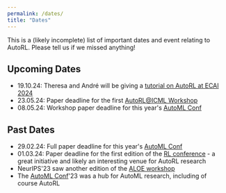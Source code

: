 ```yaml
---
permalink: /dates/
title: "Dates"
---
```


This is a (likely incomplete) list of important dates and event relating to AutoRL. Please tell us if we missed anything!

## Upcoming Dates
- 19.10.24: Theresa and André will be giving a [tutorial on AutoRL at ECAI 2024](https://www.ecai2024.eu/programme/tutorials/beyond-trial-error-a-tutorial-on-automated-reinforcement-learning)
- 23.05.24: Paper deadline for the first [AutoRL@ICML Workshop](https://autorlworkshop.github.io/)
- 08.05.24: Workshop paper deadline for this year's [AutoML Conf](https://2024.automl.cc/)

## Past Dates
- 29.02.24: Full paper deadline for this year's [AutoML Conf](https://2024.automl.cc/)
- 01.03.24: Paper deadline for the first edition of the [RL conference](https://rl-conference.cc/) - a great initiative and likely an interesting venue for AutoRL research
- NeurIPS'23 saw another edition of the [ALOE workshop](https://sites.google.com/view/aloe2023/home)
- The [AutoML Conf](https://2024.automl.cc/)'23 was a hub for AutoML research, including of course AutoRL
